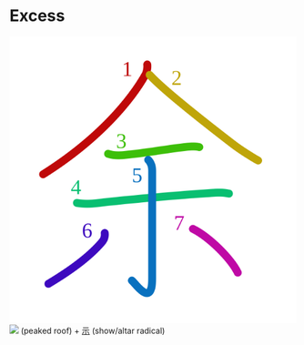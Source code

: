 # Excess
![4f59](../kanji-colorize/4f59.svg)
![](http://www.kanjidamage.com/assets/radsmall/peaked-roof-101ed55c4533ee7cab55b6f451f806104b277ec5d598112a9a5edd47f0853844.jpg) (peaked roof) + [示](示.md) (show/altar radical)